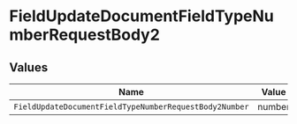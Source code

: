 # FieldUpdateDocumentFieldTypeNumberRequestBody2


## Values

| Name                                                   | Value                                                  |
| ------------------------------------------------------ | ------------------------------------------------------ |
| `FieldUpdateDocumentFieldTypeNumberRequestBody2Number` | number                                                 |